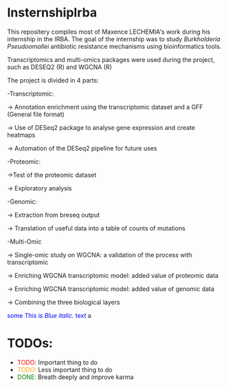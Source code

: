 # InsternshipIrba
This repositery compiles most of Maxence LECHEMIA's work during his internship in the IRBA.
The goal of the internship was to study _Burkholderia Pseudoomallei_ antibiotic resistance mechanisms using bioinformatics tools. 

Transcriptomics and multi-omics packages were used during the project, such as DESEQ2 (R) and WGCNA (R)

The project is divided in 4 parts:



-Transcriptomic:

  -> Annotation enrichment using the transcriptomic dataset and a GFF (General file format)
  
  -> Use of DESeq2 package to analyse gene expression and create heatmaps
  
  -> Automation of the DESeq2 pipeline for future uses




-Proteomic:

  ->Test of the proteomic dataset
  
  -> Exploratory analysis



  
-Genomic:

  -> Extraction from breseq output 
  
  -> Translation of useful data into a table of counts of mutations



  
-Multi-Omic

  -> Single-omic study on WGCNA: a validation of the process with transcriptomic
  
  -> Enriching WGCNA transcriptomic model: added value of proteomic data
  
  -> Enriching WGCNA transcriptomic model: added value of genomic data
  
  -> Combining the three biological layers




  <span style="color:blue">some *This is Blue italic.* text</span> a
  <style>
r { color: Red }
o { color: Orange }
g { color: Green }
</style>

# TODOs:

- <r>TODO:</r> Important thing to do
- <o>TODO:</o> Less important thing to do
- <g>DONE:</g> Breath deeply and improve karma
